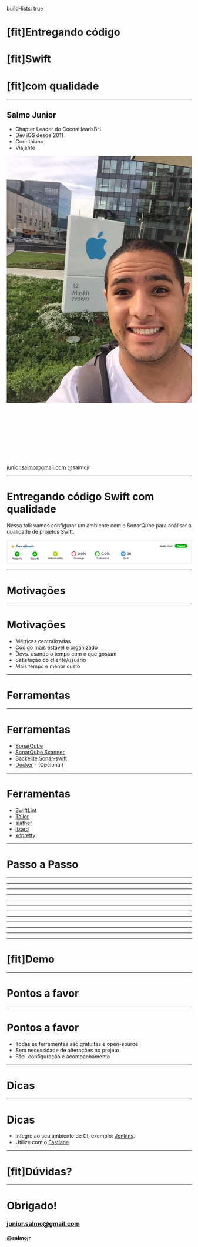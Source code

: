 build-lists: true

# [fit]Entregando código 
# [fit]**Swift**
# [fit]com qualidade

---

## Salmo Junior

- Chapter Leader do CocoaHeadsBH
- Dev iOS desde 2011
- Corinthiano
- Viajante

![left](../assets/EU.png)

<br><br><br><br><br><br><br><br>

junior.salmo@gmail.com
@salmojr 

---

# Entregando código Swift com qualidade

Nessa talk vamos configurar um ambiente com o SonarQube para análisar a qualidade de projetos Swift.

![inline](../assets/sonar.png)

---

# Motivações

---

# Motivações

* Métricas centralizadas
* Código mais estável e organizado
* Devs. usando o tempo com o que gostam
* Satisfação do cliente/usuário
* Mais tempo e menor custo

---

# Ferramentas

---

# Ferramentas

- [SonarQube](https://docs.sonarqube.org/display/SONAR/Setup+and+Upgrade)
- [SonarQube Scanner](https://docs.sonarqube.org/display/SCAN/Analyzing+with+SonarQube+Scanner)
- [Backelite Sonar-swift](https://github.com/salmojunior/sonar-swift)
- [Docker](https://www.docker.com/) - (Opcional)

---

# Ferramentas

- [SwiftLint](https://github.com/realm/SwiftLint)
- [Tailor](https://github.com/sleekbyte/tailor)
- [slather](https://github.com/SlatherOrg/slather)
- [lizard](https://github.com/terryyin/lizard)
- [xcpretty](https://github.com/supermarin/xcpretty)

---

# Passo a Passo

---

---

---

---

---

---

---

---

---

---

---

---

# [fit]Demo

---

# Pontos a favor

---

# Pontos a favor

- Todas as ferramentas são gratuitas e open-source
- Sem necessidade de alterações no projeto
- Fácil configuração e acompanhamento

---

# Dicas

---

# Dicas

- Integre ao seu ambiente de CI, exemplo: [Jenkins](https://docs.sonarqube.org/display/SCAN/Analyzing+with+SonarQube+Scanner+for+Jenkins).
- Utilize com o [Fastlane](https://github.com/Backelite/sonar-swift/blob/develop/docs/sonarqube-fastlane.md)

---

# [fit]Dúvidas?

---

# Obrigado!

### junior.salmo@gmail.com

#### @salmojr
